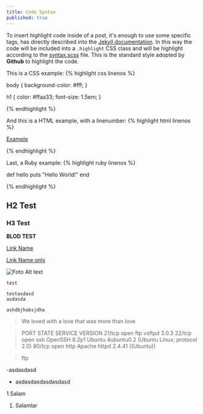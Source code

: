 ```yaml
---
title: Code Syntax
published: true
---
```

To insert highlight code inside of a post, it's enough to use some specific tags, has directly described into the [Jekyll documentation](http://jekyllrb.com/docs/templates/#code-snippet-highlighting). In this way the code will be included into a ``.highlight`` CSS class and will be highlight according to the [syntax.scss](https://github.com/mojombo/tpw/blob/master/css/syntax.css) file. This is the standard style adopted by **Github** to highlight the code. 

This is a CSS example:
{% highlight css linenos %}

body {
  background-color: #fff;
  }

h1 {
  color: #ffaa33;
  font-size: 1.5em;
  }

{% endhighlight %}

And this is a HTML example, with a linenumber:
{% highlight html linenos %}

<html>
  <a href="example.com">Example</a>
</html>

{% endhighlight %}

Last, a Ruby example:
{% highlight ruby linenos %}

def hello
  puts "Hello World!"
end

{% endhighlight %}



## H2 Test
### H3 Test


**BLOD TEST**



[Link Name](https://google.com "Title")

[Link Name only](https://google.com)


![Foto Alt text]({{site.baseurl}}/https://i.imgur.com/fXkrS4l.png)



`test`


```
testasdasd
asdasda
```


``
ashdbjhabsjdha
``




> We loved with a love that was more than love


> PORT   STATE SERVICE VERSION
21/tcp open  ftp     vsftpd 3.0.3
22/tcp open  ssh     OpenSSH 8.2p1 Ubuntu 4ubuntu0.2 (Ubuntu Linux; protocol 2.0)
80/tcp open  http    Apache httpd 2.4.41 ((Ubuntu))


> ftp <IP adress>

-asdasdasd
- asdasdasdasdasdasd

1.Salam
1. Salamlar

